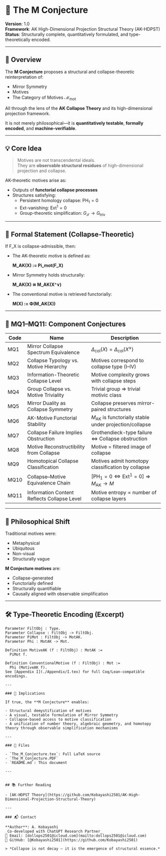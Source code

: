 # 🌌 The M Conjecture

**Version**: 1.0  
**Framework**: AK High-Dimensional Projection Structural Theory (AK-HDPST)  
**Status**: Structurally complete, quantitatively formulated, and type-theoretically encoded.

---

## 🧭 Overview

The **M Conjecture** proposes a structural and collapse-theoretic reinterpretation of:

- Mirror Symmetry
- Motives
- The Category of Motives $\mathcal{M}_{\mathrm{mot}}$

All through the lens of the **AK Collapse Theory** and its high-dimensional projection framework.

It is not merely philosophical—it is **quantitatively testable**, **formally encoded**, and **machine-verifiable**.

---

## 💡 Core Idea

> Motives are not transcendental ideals.  
> They are **observable structural residues** of high-dimensional projection and collapse.

AK-theoretic motives arise as:

- Outputs of **functorial collapse processes**  
- Structures satisfying:  
  - Persistent homology collapse: $\mathrm{PH}_1 = 0$  
  - Ext-vanishing: $\mathrm{Ext}^1 = 0$  
  - Group-theoretic simplification: $G_{\mathcal{F}} \to G_{\mathrm{triv}}$

---

## 🔬 Formal Statement (Collapse-Theoretic)

If F_X is collapse-admissible, then:

- The AK-theoretic motive is defined as:

  **M_AK(X) := Pi_mot(F_X)**

- Mirror Symmetry holds structurally:

  **M_AK(X) ≅ M_AK(X^∨)**

- The conventional motive is retrieved functorially:

  **M(X) := Φ(M_AK(X))**

---

## 🧩 MQ1–MQ11: Component Conjectures

| Code | Name | Description |
|------|------|-------------|
| MQ1 | Mirror Collapse Spectrum Equivalence | $\Delta_{\mathrm{col}}(X) = \Delta_{\mathrm{col}}(X^\vee)$ |
| MQ2 | Collapse Typology vs. Motive Hierarchy | Motives correspond to collapse type (I–IV) |
| MQ3 | Information-Theoretic Collapse Level | Motive complexity grows with collapse steps |
| MQ4 | Group Collapse vs. Motive Triviality | Trivial group ⇒ trivial motivic class |
| MQ5 | Mirror Duality as Collapse Symmetry | Collapse preserves mirror-paired structures |
| MQ6 | AK-Motive Functorial Stability | $M_{\mathrm{AK}}$ is functorially stable under projection/collapse |
| MQ7 | Collapse Failure Implies Obstruction | Grothendieck-type failure ⇔ Collapse obstruction |
| MQ8 | Motive Reconstructibility from Collapse | Motive = filtered image of collapse |
| MQ9 | Homotopical Collapse Classification | Motives admit homotopy classification by collapse |
| MQ10 | Collapse–Motive Equivalence Chain | $[\mathrm{PH}_1 = 0 \Leftrightarrow \mathrm{Ext}^1 = 0] \Rightarrow M_{\mathrm{AK}} \to M$ |
| MQ11 | Information Content Reflects Collapse Level | Motive entropy ∝ number of collapse layers |

---

## 🧠 Philosophical Shift

Traditional motives were:

- Metaphysical
- Ubiquitous
- Non-visual
- Structurally vague

**M Conjecture motives** are:

- Collapse-generated
- Functorially defined
- Structurally quantifiable
- Causally aligned with observable simplification

---

## 🛠 Type-Theoretic Encoding (Excerpt)

```coq
Parameter FiltObj : Type.
Parameter Collapse : FiltObj -> FiltObj.
Parameter PiMot : FiltObj -> MotAK.
Parameter Phi : MotAK -> Mot.

Definition MotiveAK (f : FiltObj) : MotAK :=
  PiMot f.

Definition ConventionalMotive (f : FiltObj) : Mot :=
  Phi (MotiveAK f).
See [Appendix I](./Appendix/I.tex) for full Coq/Lean-compatible encodings.

---

### 🔮 Implications

If true, the **M Conjecture** enables:

- Structural demystification of motives  
- A visual, testable formulation of Mirror Symmetry  
- Collapse-based access to motive classification  
- A unification of number theory, algebraic geometry, and homotopy theory through observable simplification mechanisms  

---

### 📁 Files

- `The_M_Conjecture.tex`: Full LaTeX source
- `The_M_Conjecture.PDF`
- `README.md`: This document  

---


## 📚 Further Reading

- [AK-HDPST Theory](https://github.com/Kobayashi2501/AK-High-Dimensional-Projection-Structural-Theory)

---

### 📬 Contact

**Author**: A. Kobayashi  
_Co-developed with ChatGPT Research Partner_  
📧 Email: [dollops2501@icloud.com](mailto:dollops2501@icloud.com)  
🐙 GitHub: [@Kobayashi2501](https://github.com/Kobayashi2501)

> *Collapse is not decay — it is the emergence of structural essence.*
